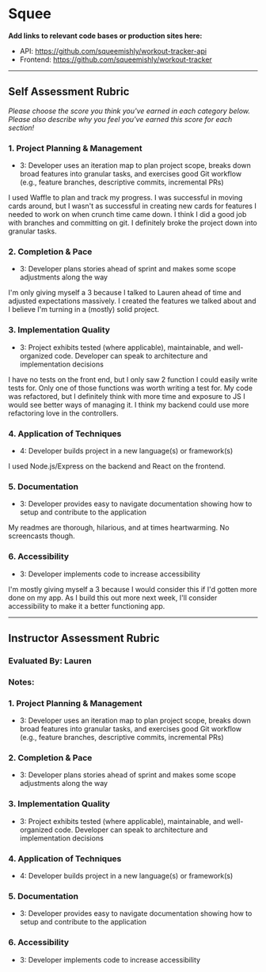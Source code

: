 # Squee

**Add links to relevant code bases or production sites here:**

* API: https://github.com/squeemishly/workout-tracker-api
* Frontend: https://github.com/squeemishly/workout-tracker

---------------

Self Assessment Rubric
------------

_Please choose the score you think you've earned in each category below. Please also describe why you feel you've earned this score for each section!_

### 1. Project Planning & Management

*   3: Developer uses an iteration map to plan project scope, breaks down broad features into granular tasks, and exercises good Git workflow (e.g., feature branches, descriptive commits, incremental PRs)

I used Waffle to plan and track my progress. I was successful in moving cards around, but I wasn't as successful in creating new cards for features I needed to work on when crunch time came down. I think I did a good job with branches and committing on git. I definitely broke the project down into granular tasks.

### 2. Completion & Pace

*   3: Developer plans stories ahead of sprint and makes some scope adjustments along the way

I'm only giving myself a 3 because I talked to Lauren ahead of time and adjusted expectations massively. I created the features we talked about and I believe I'm turning in a (mostly) solid project.

### 3. Implementation Quality

*   3: Project exhibits tested (where applicable), maintainable, and well-organized code. Developer can speak to architecture and implementation decisions

I have no tests on the front end, but I only saw 2 function I could easily write tests for. Only one of those functions was worth writing a test for. My code was refactored, but I definitely think with more time and exposure to JS I would see better ways of managing it. I think my backend could use more refactoring love in the controllers.

### 4. Application of Techniques

*   4: Developer builds project in a new language(s) or framework(s)

I used Node.js/Express on the backend and React on the frontend.

### 5. Documentation

*   3: Developer provides easy to navigate documentation showing how to setup and contribute to the application

My readmes are thorough, hilarious, and at times heartwarming. No screencasts though.

### 6. Accessibility

*   3: Developer implements code to increase accessibility

I'm mostly giving myself a 3 because I would consider this if I'd gotten more done on my app. As I build this out more next week, I'll consider accessibility to make it a better functioning app.

---------------


Instructor Assessment Rubric
------------

### Evaluated By: Lauren

### Notes: 

### 1. Project Planning & Management

*   3: Developer uses an iteration map to plan project scope, breaks down broad features into granular tasks, and exercises good Git workflow (e.g., feature branches, descriptive commits, incremental PRs)

### 2. Completion & Pace

*   3: Developer plans stories ahead of sprint and makes some scope adjustments along the way

### 3. Implementation Quality

*   3: Project exhibits tested (where applicable), maintainable, and well-organized code. Developer can speak to architecture and implementation decisions

### 4. Application of Techniques

*   4: Developer builds project in a new language(s) or framework(s)

### 5. Documentation

*   3: Developer provides easy to navigate documentation showing how to setup and contribute to the application

### 6. Accessibility

*   3: Developer implements code to increase accessibility

